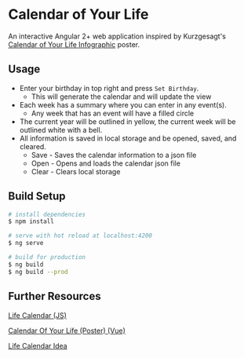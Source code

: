 # Calendar of Your Life

An interactive Angular 2+ web application inspired by Kurzgesagt's [Calendar of Your Life Infographic](https://shop-us.kurzgesagt.org/collections/existential-dread/products/lifespan-calendar-poster?variant=39451596423216) poster.

## Usage
+ Enter your birthday in top right and press `Set Birthday`. 
    * This will generate the calendar and will update the view
+ Each week has a summary where you can enter in any event(s).  
    * Any week that has an event will have a filled circle
+ The current year will be outlined in yellow, the current week will be outlined white with a bell.
+ All information is saved in local storage and be opened, saved, and cleared.
    * Save - Saves the calendar information to a json file
    * Open - Opens and loads the calendar json file
    * Clear - Clears local storage

## Build Setup

```bash
# install dependencies
$ npm install

# serve with hot reload at localhost:4200
$ ng serve

# build for production
$ ng build
$ ng build --prod
```

## Further Resources

[Life Calendar (JS)](https://github.com/wcoder/life-calendar)

[Calendar Of Your Life (Poster) (Vue)](https://github.com/Abbondanzo/calendar-of-your-life)

[Life Calendar Idea](http://waitbutwhy.com/2014/05/life-weeks.html)

